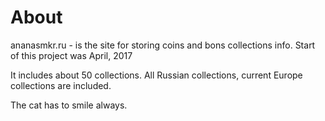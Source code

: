 # About

ananasmkr.ru - is the site for storing coins and bons collections info. Start of this project was April, 2017

It includes about 50 collections.
All Russian collections, current Europe collections are included.

The cat has to smile always.
